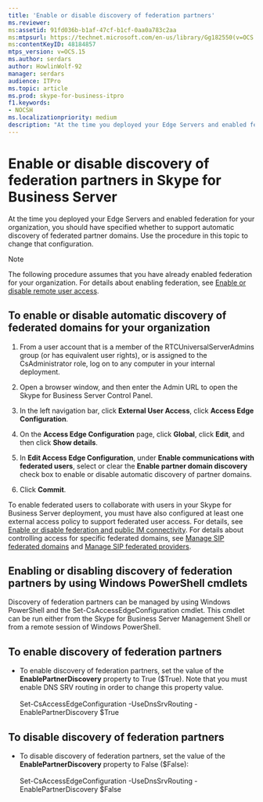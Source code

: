 ```yaml
---
title: 'Enable or disable discovery of federation partners'
ms.reviewer: 
ms:assetid: 91fd036b-b1af-47cf-b1cf-0aa0a783c2aa
ms:mtpsurl: https://technet.microsoft.com/en-us/library/Gg182550(v=OCS.15)
ms:contentKeyID: 48184857
mtps_version: v=OCS.15
ms.author: serdars
author: HowlinWolf-92
manager: serdars
audience: ITPro
ms.topic: article
ms.prod: skype-for-business-itpro
f1.keywords:
- NOCSH
ms.localizationpriority: medium
description: "At the time you deployed your Edge Servers and enabled federation for your organization, you should have specified whether to support automatic discovery of federated partner domains."
---
```


# Enable or disable discovery of federation partners in Skype for Business Server

At the time you deployed your Edge Servers and enabled federation for your organization, you should have specified whether to support automatic discovery of federated partner domains. Use the procedure in this topic to change that configuration.

> [!NOTE]  
> The following procedure assumes that you have already enabled federation for your organization. For details about enabling federation, see [Enable or disable remote user access](enable-or-disable-remote-user-access.md).

## To enable or disable automatic discovery of federated domains for your organization

1.  From a user account that is a member of the RTCUniversalServerAdmins group (or has equivalent user rights), or is assigned to the CsAdministrator role, log on to any computer in your internal deployment.

2.  Open a browser window, and then enter the Admin URL to open the Skype for Business Server Control Panel.

3.  In the left navigation bar, click **External User Access**, click **Access Edge Configuration**.

4.  On the **Access Edge Configuration** page, click **Global**, click **Edit**, and then click **Show details**.

5.  In **Edit Access Edge Configuration**, under **Enable communications with federated users**, select or clear the **Enable partner domain discovery** check box to enable or disable automatic discovery of partner domains.

6.  Click **Commit**.

To enable federated users to collaborate with users in your Skype for Business Server deployment, you must have also configured at least one external access policy to support federated user access. For details, see [Enable or disable federation and public IM connectivity](enable-or-disable-federation-and-public-im-connectivity.md). For details about controlling access for specific federated domains, see [Manage SIP federated domains](../sip-domains/manage-sip-federated-domains-for-your-organization.md) and [Manage SIP federated providers](../sip-providers/manage-sip-federated-providers-for-your-organization.md).


## Enabling or disabling discovery of federation partners by using Windows PowerShell cmdlets

Discovery of federation partners can be managed by using Windows PowerShell and the Set-CsAccessEdgeConfiguration cmdlet. This cmdlet can be run either from the Skype for Business Server Management Shell or from a remote session of Windows PowerShell. 


## To enable discovery of federation partners

  - To enable discovery of federation partners, set the value of the **EnablePartnerDiscovery** property to True ($True). Note that you must enable DNS SRV routing in order to change this property value.<br/><br/>Set-CsAccessEdgeConfiguration -UseDnsSrvRouting -EnablePartnerDiscovery $True


## To disable discovery of federation partners

  - To disable discovery of federation partners, set the value of the **EnablePartnerDiscovery** property to False ($False):<br/><br/>Set-CsAccessEdgeConfiguration -UseDnsSrvRouting -EnablePartnerDiscovery $False

